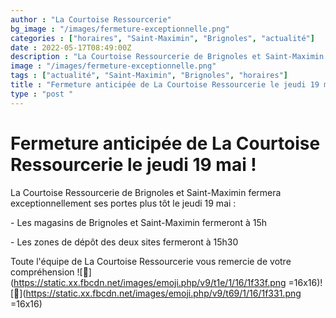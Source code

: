 ```yaml
---
author : "La Courtoise Ressourcerie"
bg_image : "/images/fermeture-exceptionnelle.png"
categories : ["horaires", "Saint-Maximin", "Brignoles", "actualité"]
date : 2022-05-17T08:49:00Z
description : "La Courtoise Ressourcerie de Brignoles et Saint-Maximin fermera ses portes plus tôt jeudi 19 mai"
image : "/images/fermeture-exceptionnelle.png"
tags : ["actualité", "Saint-Maximin", "Brignoles", "horaires"]
title : "Fermeture anticipée de La Courtoise Ressourcerie le jeudi 19 mai !"
type : "post "
---
```


# Fermeture anticipée de La Courtoise Ressourcerie le jeudi 19 mai ! 

La Courtoise Ressourcerie de Brignoles et Saint-Maximin fermera exceptionnellement ses portes plus tôt le jeudi 19 mai :

\- Les magasins de Brignoles et Saint-Maximin fermeront à 15h

\- Les zones de dépôt des deux sites fermeront à 15h30

Toute l'équipe de La Courtoise Ressourcerie vous remercie de votre compréhension ![🌿](https://static.xx.fbcdn.net/images/emoji.php/v9/t1e/1/16/1f33f.png =16x16)![🌱](https://static.xx.fbcdn.net/images/emoji.php/v9/t69/1/16/1f331.png =16x16)
